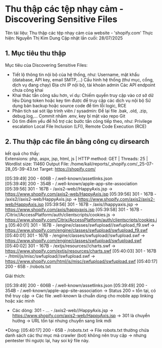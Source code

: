 # Thu thập các tệp nhạy cảm - Discovering Sensitive Files
Tên tài liệu: Thu thập các tệp nhạy cảm của website - 'shopify.com' Thực hiện: Nguyễn Thị Kim Dung Cập nhật lần cuối: 28/07/2025
## 1. Mục tiêu thu thập 
Mục tiêu của Discovering Sensitive Files:
* Tiết lộ thông tin nội bộ của hệ thống, như:
Username, mật khẩu (database, API key, email SMTP,...)
Cấu hình hệ thống (thư mục, cổng, dịch vụ đang chạy)
Địa chỉ IP nội bộ, tài khoản admin
Các API endpoint chưa công khai
* Khai thác tấn công sâu hơn, ví dụ:
Chiếm quyền truy cập vào cơ sở dữ liệu
Dùng token hoặc key tìm được để truy cập các dịch vụ nội bộ
Sử dụng bản backup hoặc source code để tìm lỗi logic, RCE
* Phân tích sai sót lập trình viên / sysadmin:
Để lại file .bak, .old, .zip, debug.log,…
Commit nhầm .env, key bí mật vào repo Git
* Dò tìm điểm yếu để hỗ trợ các bước tấn công tiếp theo, như:
Privilege escalation
Local File Inclusion (LFI), Remote Code Execution (RCE)
## 2. Thu thập các file ẩn bằng công cụ dirsearch
kết quả cho thấy:                                                                                                                                                                                                                                                                                          
Extensions: php, aspx, jsp, html, js | HTTP method: GET | Threads: 25 | Wordlist size: 11460
Output File: /home/kali/reports/_shopify.com/_25-07-28_05-39-43.txt
Target: https://shopify.com/
                                                                                                                                   
[05:39:49] 200 -  606B  - /.well-known/assetlinks.json                      
[05:39:49] 200 -  354B  - /.well-known/apple-app-site-association           
[05:39:56] 301 -  167B  - /axis2-web//HappyAxis.jsp  ->  https://www.shopify.com/axis2-web/HappyAxis.jsp
[05:39:56] 301 -  167B  - /axis2//axis2-web/HappyAxis.jsp  ->  https://www.shopify.com/axis2/axis2-web/HappyAxis.jsp
[05:39:56] 301 -  167B  - /axis//happyaxis.jsp  ->  https://www.shopify.com/axis/happyaxis.jsp
[05:39:58] 301 -  167B  - /Citrix//AccessPlatform/auth/clientscripts/cookies.js  ->  https://www.shopify.com/Citrix/AccessPlatform/auth/clientscripts/cookies.js
[05:40:01] 301 -  167B  - /engine/classes/swfupload//swfupload_f9.swf  ->  https://www.shopify.com/engine/classes/swfupload/swfupload_f9.swf
[05:40:01] 301 -  167B  - /engine/classes/swfupload//swfupload.swf  ->  https://www.shopify.com/engine/classes/swfupload/swfupload.swf
[05:40:02] 301 -  167B  - /extjs/resources//charts.swf  ->  https://www.shopify.com/extjs/resources/charts.swf
[05:40:03] 301 -  167B  - /html/js/misc/swfupload//swfupload.swf  ->  https://www.shopify.com/html/js/misc/swfupload/swfupload.swf
[05:40:17] 200 -   65B  - /robots.txt  

Giải thích:

[05:39:49] 200 -  606B  - /.well-known/assetlinks.json
[05:39:49] 200 -  354B  - /.well-known/apple-app-site-association
→ Status 200 = tồn tại, có thể truy cập
→ Các file .well-known là chuẩn dùng cho mobile app linking hoặc xác minh

* Các dòng: 
301 - ... - /axis2-web//HappyAxis.jsp  -> https://www.shopify.com/axis2-web/HappyAxis.jsp
→ 301 là chuyển hướng → URL tồn tại nhưng chuyển sang link mới

*Dòng:
[05:40:17] 200 -   65B  - /robots.txt
→ File robots.txt thường chứa danh sách các thư mục mà crawler (bot) không nên truy cập → nhưng pentester thì ngược lại, hay soi kỹ file này.
